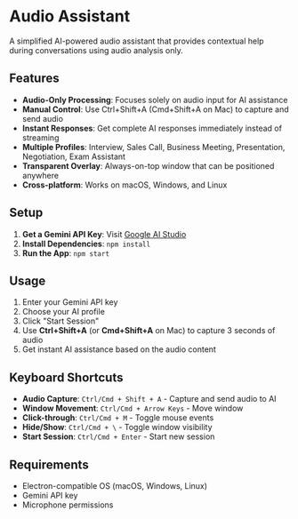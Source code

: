 # Audio Assistant

A simplified AI-powered audio assistant that provides contextual help during conversations using audio analysis only.

## Features

- **Audio-Only Processing**: Focuses solely on audio input for AI assistance
- **Manual Control**: Use Ctrl+Shift+A (Cmd+Shift+A on Mac) to capture and send audio
- **Instant Responses**: Get complete AI responses immediately instead of streaming
- **Multiple Profiles**: Interview, Sales Call, Business Meeting, Presentation, Negotiation, Exam Assistant
- **Transparent Overlay**: Always-on-top window that can be positioned anywhere
- **Cross-platform**: Works on macOS, Windows, and Linux

## Setup

1. **Get a Gemini API Key**: Visit [Google AI Studio](https://aistudio.google.com/apikey)
2. **Install Dependencies**: `npm install`
3. **Run the App**: `npm start`

## Usage

1. Enter your Gemini API key
2. Choose your AI profile
3. Click "Start Session"
4. Use **Ctrl+Shift+A** (or **Cmd+Shift+A** on Mac) to capture 3 seconds of audio
5. Get instant AI assistance based on the audio content

## Keyboard Shortcuts

- **Audio Capture**: `Ctrl/Cmd + Shift + A` - Capture and send audio to AI
- **Window Movement**: `Ctrl/Cmd + Arrow Keys` - Move window
- **Click-through**: `Ctrl/Cmd + M` - Toggle mouse events
- **Hide/Show**: `Ctrl/Cmd + \` - Toggle window visibility
- **Start Session**: `Ctrl/Cmd + Enter` - Start new session

## Requirements

- Electron-compatible OS (macOS, Windows, Linux)
- Gemini API key
- Microphone permissions